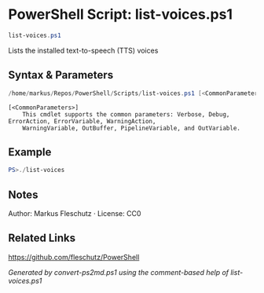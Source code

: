 # PowerShell Script: list-voices.ps1
```powershell
list-voices.ps1
```

Lists the installed text-to-speech (TTS) voices

## Syntax & Parameters
```powershell
/home/markus/Repos/PowerShell/Scripts/list-voices.ps1 [<CommonParameters>]
```

```
[<CommonParameters>]
    This cmdlet supports the common parameters: Verbose, Debug, ErrorAction, ErrorVariable, WarningAction, 
    WarningVariable, OutBuffer, PipelineVariable, and OutVariable.
```

## Example
```powershell
PS>./list-voices
```


## Notes
Author: Markus Fleschutz · License: CC0

## Related Links
https://github.com/fleschutz/PowerShell

*Generated by convert-ps2md.ps1 using the comment-based help of list-voices.ps1*
